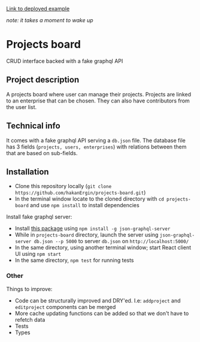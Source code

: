[Link to deployed example](https://obscure-lake-43497.herokuapp.com/)

*note: it takes a moment to wake up*

# Projects board

CRUD interface backed with a fake graphql API

## Project description

A projects board where user can manage their projects. Projects are linked to an enterprise that can be chosen. They can also have contributors from the user list.

## Technical info

It comes with a fake graphql API serving a `db.json` file. The database file has 3 fields (`projects, users, enterprises`) with relations between them that are based on sub-fields.

## Installation

- Clone this repository locally (`git clone https://github.com/hakanErgin/projects-board.git`)
- In the terminal window locate to the cloned directory with `cd projects-board` and use `npm install` to install dependencies

Install fake graphql server:

- Install [this package](https://github.com/marmelab/json-graphql-server) using `npm install -g json-graphql-server`
- While in `projects-board` directory, launch the server using `json-graphql-server db.json --p 5000` to server `db.json` on `http://localhost:5000/`
- In the same directory, using another terminal window; start React client UI using `npm start`
- In the same directory, `npm test` for running tests

### Other

Things to improve:

- Code can be structurally improved and DRY'ed. I.e: `addproject` and `editproject` components can be merged
- More cache updating functions can be added so that we don't have to refetch data
- Tests
- Types
